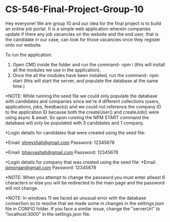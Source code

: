 # CS-546-Final-Project-Group-10

Hey everyone! We are group 10 and our idea for the final project is to build an online job portal. It is a simple web application wherein companies update if there any job vacancies on the website and the end user, that is the candidate in our case, can look for those vacancies once they register onto our website.

To run the application:
  1) Open CMD inside the folder and run the command- npm i (this will install all the modules we use in the application).
  2) Once the all the modules have been installed, run the command- npm start (this will start the server, and populate the database at the same time.)

*NOTE: While running the seed file we could only populate the database with candidates and companies since we're 4 different collections (users, applications, jobs, feedbacks) and we could not reference the company ID to the application ID because both the createUser() and createJob() were using async & await. So upon running the NPM START command the database will only be populated with 3 candidates and 1 company.


*Login details for candidates that were created using the seed file:

  *Email: shreyshah@gmail.com
   Password: 12345678
  
  *Email: bhavyashah@gmail.com
   Password: 12345678

*Login details for company that was created using the seed file:
  *Email: jpmorgan@gmail.com
   Password: 12345678

*NOTE: When you attempt to change the password you must enter atleast 6 characters or else you will be redirected to the main page and the password will not change.

*NOTE: In windows 11 we faced an unusual error with the database connection so to resolve that we made some in changes in the settings.json file in CONFIG folder. If you face a similar issue, change the "serverUrl" to "localhost:3000" in the settings.json file.
